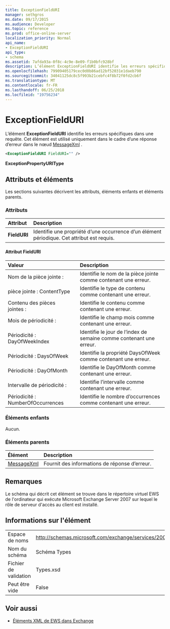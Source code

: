 ```yaml
---
title: ExceptionFieldURI
manager: sethgros
ms.date: 09/17/2015
ms.audience: Developer
ms.topic: reference
ms.prod: office-online-server
localization_priority: Normal
api_name:
- ExceptionFieldURI
api_type:
- schema
ms.assetid: 7afda93a-0f8c-4c9e-8e09-f1b0bfc928bf
description: L’élément ExceptionFieldURI identifie les erreurs spécifiques dans une requête. Cet élément est utilisé uniquement dans le cadre d’une réponse d’erreur dans le nœud MessageXml.
ms.openlocfilehash: 79909405179cec0d0b86ad12bf52031e1daeb790
ms.sourcegitcommit: 34041125dc8c5f993b21cebfc4f8b72f0fd2cb6f
ms.translationtype: MT
ms.contentlocale: fr-FR
ms.lasthandoff: 06/25/2018
ms.locfileid: "19756234"
---
```

# <a name="exceptionfielduri"></a>ExceptionFieldURI

L’élément **ExceptionFieldURI** identifie les erreurs spécifiques dans une requête. Cet élément est utilisé uniquement dans le cadre d’une réponse d’erreur dans le nœud [MessageXml](messagexml.md) . 
  
```xml
<ExceptionFieldURI FieldURI="" />
```

 **ExceptionPropertyURIType**
## <a name="attributes-and-elements"></a>Attributs et éléments

Les sections suivantes décrivent les attributs, éléments enfants et éléments parents.
  
### <a name="attributes"></a>Attributs

|**Attribut**|**Description**|
|:-----|:-----|
|**FieldURI** <br/> |Identifie une propriété d’une occurrence d’un élément périodique. Cet attribut est requis.  <br/> |
   
#### <a name="fielduri-attribute"></a>Attribut FieldURI

|**Valeur**|**Description**|
|:-----|:-----|
|Nom de la pièce jointe :  <br/> |Identifie le nom de la pièce jointe comme contenant une erreur.  <br/> |
|pièce jointe : ContentType  <br/> |Identifie le type de contenu comme contenant une erreur.  <br/> |
|Contenu des pièces jointes :  <br/> |Identifie le contenu comme contenant une erreur.  <br/> |
|Mois de périodicité :  <br/> |Identifie le champ mois comme contenant une erreur.  <br/> |
|Périodicité : DayOfWeekIndex  <br/> |Identifie le jour de l’index de semaine comme contenant une erreur.  <br/> |
|Périodicité : DaysOfWeek  <br/> |Identifie la propriété DaysOfWeek comme contenant une erreur.  <br/> |
|Périodicité : DayOfMonth  <br/> |Identifie le DayOfMonth comme contenant une erreur.  <br/> |
|Intervalle de périodicité :  <br/> |Identifie l’intervalle comme contenant une erreur.  <br/> |
|Périodicité : NumberOfOccurrences  <br/> |Identifie le nombre d’occurrences comme contenant une erreur.  <br/> |
   
### <a name="child-elements"></a>Éléments enfants

Aucun.
  
### <a name="parent-elements"></a>Éléments parents

|**Élément**|**Description**|
|:-----|:-----|
|[MessageXml](messagexml.md) <br/> |Fournit des informations de réponse d’erreur.  <br/> |
   
## <a name="remarks"></a>Remarques

Le schéma qui décrit cet élément se trouve dans le répertoire virtuel EWS de l'ordinateur qui exécute Microsoft Exchange Server 2007 sur lequel le rôle de serveur d'accès au client est installé.
  
## <a name="element-information"></a>Informations sur l'élément

|||
|:-----|:-----|
|Espace de noms  <br/> |http://schemas.microsoft.com/exchange/services/2006/types  <br/> |
|Nom du schéma  <br/> |Schéma Types  <br/> |
|Fichier de validation  <br/> |Types.xsd  <br/> |
|Peut être vide  <br/> |False  <br/> |
   
## <a name="see-also"></a>Voir aussi



- [Éléments XML de EWS dans Exchange](ews-xml-elements-in-exchange.md)

